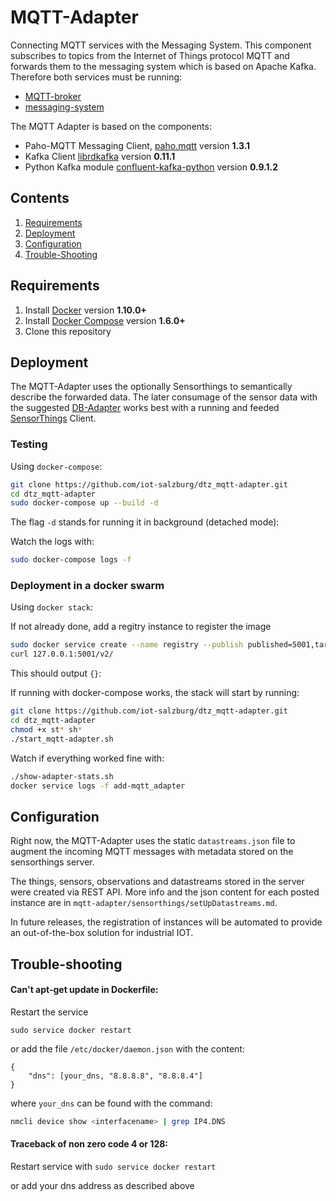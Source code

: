 # MQTT-Adapter
Connecting MQTT services with the Messaging System.
This component subscribes to topics from the Internet of Things
protocol MQTT and forwards them to the messaging system which is based on
Apache Kafka.
Therefore both services must be running:
* [MQTT-broker](https://github.com/iot-salzburg/mqtt-adapter)
* [messaging-system](https://github.com/iot-salzburg/messaging-system)


The MQTT Adapter is based on the components:
* Paho-MQTT Messaging Client, [paho.mqtt](https://pypi.python.org/pypi/paho-mqtt/1.3.1) version **1.3.1**
* Kafka Client [librdkafka](https://github.com/geeknam/docker-confluent-python) version **0.11.1**
* Python Kafka module [confluent-kafka-python](https://github.com/confluentinc/confluent-kafka-python) version **0.9.1.2**


## Contents

1. [Requirements](#requirements)
2. [Deployment](#deployment)
3. [Configuration](#configuration)
4. [Trouble-Shooting](#trouble-shooting)


## Requirements

1. Install [Docker](https://www.docker.com/community-edition#/download) version **1.10.0+**
2. Install [Docker Compose](https://docs.docker.com/compose/install/) version **1.6.0+**
3. Clone this repository


## Deployment

The MQTT-Adapter uses the optionally Sensorthings to semantically describe
the forwarded data. The later consumage of the sensor data with the
suggested [DB-Adapter](https://github.com/i-maintenance/DB-Adapter/)
works best with a running and feeded [SensorThings](https://github.com/iot-salzburg)
 Client.



### Testing
Using `docker-compose`:

```bash
git clone https://github.com/iot-salzburg/dtz_mqtt-adapter.git
cd dtz_mqtt-adapter
sudo docker-compose up --build -d
```

The flag `-d` stands for running it in background (detached mode):

Watch the logs with:
```bash
sudo docker-compose logs -f
```


### Deployment in a docker swarm
Using `docker stack`:

If not already done, add a regitry instance to register the image
```bash
sudo docker service create --name registry --publish published=5001,target=5000 registry:2
curl 127.0.0.1:5001/v2/
```
This should output `{}`:


If running with docker-compose works, the stack will start by running:


```bash
git clone https://github.com/iot-salzburg/dtz_mqtt-adapter.git
cd dtz_mqtt-adapter
chmod +x st* sh*
./start_mqtt-adapter.sh
```


Watch if everything worked fine with:

```bash
./show-adapter-stats.sh
docker service logs -f add-mqtt_adapter
```


## Configuration

Right now, the MQTT-Adapter uses the static `datastreams.json` file to
augment the incoming MQTT messages with metadata stored on the
sensorthings server.

The things, sensors, observations and datastreams stored in the server
were created via REST API. More info and the json content for each posted
instance are in `mqtt-adapter/sensorthings/setUpDatastreams.md`.

In future releases, the registration of instances will be automated to
provide an out-of-the-box solution for industrial IOT.


## Trouble-shooting

#### Can't apt-get update in Dockerfile:
Restart the service

```sudo service docker restart```

or add the file `/etc/docker/daemon.json` with the content:
```
{
    "dns": [your_dns, "8.8.8.8", "8.8.8.4"]
}
```
where `your_dns` can be found with the command:

```bash
nmcli device show <interfacename> | grep IP4.DNS
```

####  Traceback of non zero code 4 or 128:

Restart service with
```sudo service docker restart```

or add your dns address as described above





